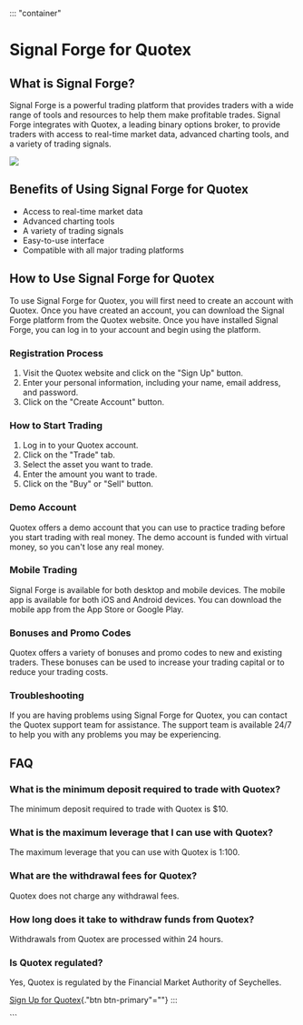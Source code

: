 ::: \"container\"
# Signal Forge for Quotex

## What is Signal Forge?

Signal Forge is a powerful trading platform that provides traders with a
wide range of tools and resources to help them make profitable trades.
Signal Forge integrates with Quotex, a leading binary options broker, to
provide traders with access to real-time market data, advanced charting
tools, and a variety of trading signals.

[![](https://static.quotex.io/files/8_en/300_250.jpg)](https://traff.sbs/brokerqxsignupf)

## Benefits of Using Signal Forge for Quotex

-   Access to real-time market data
-   Advanced charting tools
-   A variety of trading signals
-   Easy-to-use interface
-   Compatible with all major trading platforms

## How to Use Signal Forge for Quotex

To use Signal Forge for Quotex, you will first need to create an account
with Quotex. Once you have created an account, you can download the
Signal Forge platform from the Quotex website. Once you have installed
Signal Forge, you can log in to your account and begin using the
platform.

### Registration Process

1.  Visit the Quotex website and click on the "Sign Up" button.
2.  Enter your personal information, including your name, email address,
    and password.
3.  Click on the "Create Account" button.

### How to Start Trading

1.  Log in to your Quotex account.
2.  Click on the "Trade" tab.
3.  Select the asset you want to trade.
4.  Enter the amount you want to trade.
5.  Click on the "Buy" or "Sell" button.

### Demo Account

Quotex offers a demo account that you can use to practice trading before
you start trading with real money. The demo account is funded with
virtual money, so you can\'t lose any real money.

### Mobile Trading

Signal Forge is available for both desktop and mobile devices. The
mobile app is available for both iOS and Android devices. You can
download the mobile app from the App Store or Google Play.

### Bonuses and Promo Codes

Quotex offers a variety of bonuses and promo codes to new and existing
traders. These bonuses can be used to increase your trading capital or
to reduce your trading costs.

### Troubleshooting

If you are having problems using Signal Forge for Quotex, you can
contact the Quotex support team for assistance. The support team is
available 24/7 to help you with any problems you may be experiencing.

## FAQ

### What is the minimum deposit required to trade with Quotex?

The minimum deposit required to trade with Quotex is \$10.

### What is the maximum leverage that I can use with Quotex?

The maximum leverage that you can use with Quotex is 1:100.

### What are the withdrawal fees for Quotex?

Quotex does not charge any withdrawal fees.

### How long does it take to withdraw funds from Quotex?

Withdrawals from Quotex are processed within 24 hours.

### Is Quotex regulated?

Yes, Quotex is regulated by the Financial Market Authority of
Seychelles.

[Sign Up for Quotex](\%22https://traff.sbs/brokerqxsignup\%22){."btn
btn-primary"=""}
:::

\`\`\`

